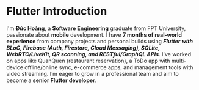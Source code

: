 # Flutter Introduction

I'm **Đức Hoàng**, a **Software Engineering** graduate from FPT University, passionate about **mobile** development. I have **7 months of real-world experience** from company projects and personal builds using **_Flutter with BLoC, Firebase (Auth, Firestore, Cloud Messaging), SQLite, WebRTC/LiveKit, QR scanning, and RESTful/GraphQL APIs_**. I've worked on apps like QuanQuen (restaurant reservation), a ToDo app with multi-device offline/online sync, e-commerce apps, and management tools with video streaming. I’m eager to grow in a professional team and aim to become a **senior Flutter developer**.